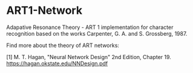 # ART1-Network
Adapative Resonance Theory - ART 1 implementation for character recognition based on the works Carpenter, G. A. and S. Grossberg, 1987.

Find more about the theory of ART networks:

[1] M. T. Hagan, "Neural Network Design" 2nd Edition, Chapter 19.
https://hagan.okstate.edu/NNDesign.pdf
